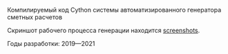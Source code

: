 Компилируемый код Cython системы автоматизированного генератора сметных расчетов

Скриншот рабочего процесса генерации находится [screenshots](/python/cython/estimate_generator/screenshots).

Годы разработки: 2019&mdash;2021
